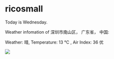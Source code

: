 # ricosmall

Today is Wednesday.

Weather infomation of 深圳市南山区， 广东省， 中国: 

Weather: 晴, Temperature: 13 ℃ , Air Index: 36 优

<img src="https://github-readme-stats.vercel.app/api?username=ricosmall&show_icons=true" />
